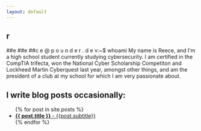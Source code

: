 ```yaml
---
layout: default
---
```


## <span>r</span>
##<span>e</span>
##<span>e</span>
##<span>c</span>
<span>e</span>
<span>@</span>
<span>p</span>
<span>o</span>
<span>u</span>
<span>n</span>
<span>d</span>
<span>e</span>
<span>r</span>
<span>.</span>
<span>d</span>
<span>e</span>
<span>v</span>:~$ whoami
My name is Reece, and I'm a high school student currently studying cybersecurity. I am certified in the CompTIA trifecta, won the National Cyber Scholarship Competiton and Lockheed Martin Cyberquest last year, amongst other things, and am the president of a club at my school for which I am very passionate about.

## I write blog posts occasionally:
  <ul>
    {% for post in site.posts %}
      <li>
        <a href="{{ post.url }}"><b>{{ post.title }}</b> - {{post.subtitle}}</a>
      </li>
    {% endfor %}
  </ul>

